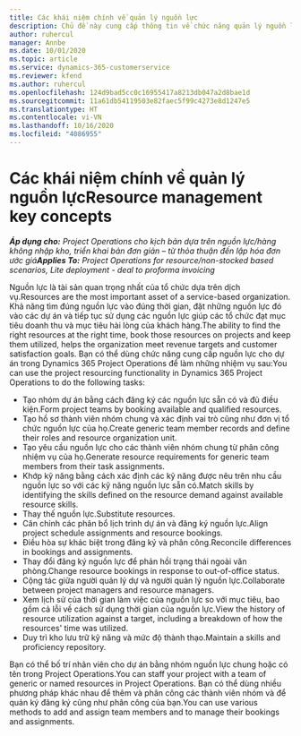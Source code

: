 ```yaml
---
title: Các khái niệm chính về quản lý nguồn lực
description: Chủ đề này cung cấp thông tin về chức năng quản lý nguồn lực trong Microsoft Dynamics Project Operations.
author: ruhercul
manager: Annbe
ms.date: 10/01/2020
ms.topic: article
ms.service: dynamics-365-customerservice
ms.reviewer: kfend
ms.author: ruhercul
ms.openlocfilehash: 124d9bad5cc0c16955417a8213db047a2d8bae1d
ms.sourcegitcommit: 11a61db54119503e82faec5f99c4273e8d1247e5
ms.translationtype: HT
ms.contentlocale: vi-VN
ms.lasthandoff: 10/16/2020
ms.locfileid: "4086955"
---
```

# <a name="resource-management-key-concepts"></a><span data-ttu-id="f8f3f-103">Các khái niệm chính về quản lý nguồn lực</span><span class="sxs-lookup"><span data-stu-id="f8f3f-103">Resource management key concepts</span></span>

<span data-ttu-id="f8f3f-104">_**Áp dụng cho:** Project Operations cho kịch bản dựa trên nguồn lực/hàng không nhập kho, triển khai bản đơn giản – từ thỏa thuận đến lập hóa đơn ước giá_</span><span class="sxs-lookup"><span data-stu-id="f8f3f-104">_**Applies To:** Project Operations for resource/non-stocked based scenarios, Lite deployment - deal to proforma invoicing_</span></span>

<span data-ttu-id="f8f3f-105">Nguồn lực là tài sản quan trọng nhất của tổ chức dựa trên dịch vụ.</span><span class="sxs-lookup"><span data-stu-id="f8f3f-105">Resources are the most important asset of a service-based organization.</span></span> <span data-ttu-id="f8f3f-106">Khả năng tìm đúng nguồn lực vào đúng thời gian, đặt những nguồn lực đó vào các dự án và tiếp tục sử dụng các nguồn lực giúp các tổ chức đạt mục tiêu doanh thu và mục tiêu hài lòng của khách hàng.</span><span class="sxs-lookup"><span data-stu-id="f8f3f-106">The ability to find the right resources at the right time, book those resources on projects and keep them utilized, helps the organization meet revenue targets and customer satisfaction goals.</span></span> <span data-ttu-id="f8f3f-107">Bạn có thể dùng chức năng cung cấp nguồn lực cho dự án trong Dynamics 365 Project Operations để làm những nhiệm vụ sau:</span><span class="sxs-lookup"><span data-stu-id="f8f3f-107">You can use the project resourcing functionality in Dynamics 365 Project Operations to do the following tasks:</span></span>

- <span data-ttu-id="f8f3f-108">Tạo nhóm dự án bằng cách đăng ký các nguồn lực sẵn có và đủ điều kiện.</span><span class="sxs-lookup"><span data-stu-id="f8f3f-108">Form project teams by booking available and qualified resources.</span></span>
- <span data-ttu-id="f8f3f-109">Tạo hồ sơ thành viên nhóm chung và xác định vai trò cũng như đơn vị tổ chức nguồn lực của họ.</span><span class="sxs-lookup"><span data-stu-id="f8f3f-109">Create generic team member records and define their roles and resource organization unit.</span></span>
- <span data-ttu-id="f8f3f-110">Tạo yêu cầu nguồn lực cho các thành viên nhóm chung từ phân công nhiệm vụ của họ.</span><span class="sxs-lookup"><span data-stu-id="f8f3f-110">Generate resource requirements for generic team members from their task assignments.</span></span>
- <span data-ttu-id="f8f3f-111">Khớp kỹ năng bằng cách xác định các kỹ năng được nêu trên nhu cầu nguồn lực so với các kỹ năng nguồn lực sẵn có.</span><span class="sxs-lookup"><span data-stu-id="f8f3f-111">Match skills by identifying the skills defined on the resource demand against available resource skills.</span></span>
- <span data-ttu-id="f8f3f-112">Thay thế nguồn lực.</span><span class="sxs-lookup"><span data-stu-id="f8f3f-112">Substitute resources.</span></span>
- <span data-ttu-id="f8f3f-113">Căn chỉnh các phân bổ lịch trình dự án và đăng ký nguồn lực.</span><span class="sxs-lookup"><span data-stu-id="f8f3f-113">Align project schedule assignments and resource bookings.</span></span>
- <span data-ttu-id="f8f3f-114">Điều hòa sự khác biệt trong đăng ký và phân công.</span><span class="sxs-lookup"><span data-stu-id="f8f3f-114">Reconcile differences in bookings and assignments.</span></span>
- <span data-ttu-id="f8f3f-115">Thay đổi đăng ký nguồn lực để phản hồi trạng thái ngoài văn phòng.</span><span class="sxs-lookup"><span data-stu-id="f8f3f-115">Change resource bookings in response to out-of-office status.</span></span>
- <span data-ttu-id="f8f3f-116">Cộng tác giữa người quản lý dự và người quản lý nguồn lực.</span><span class="sxs-lookup"><span data-stu-id="f8f3f-116">Collaborate between project managers and resource managers.</span></span>
- <span data-ttu-id="f8f3f-117">Xem lịch sử của thời gian làm việc của nguồn lực so với mục tiêu, bao gồm cả lỗi về cách sử dụng thời gian của nguồn lực.</span><span class="sxs-lookup"><span data-stu-id="f8f3f-117">View the history of resource utilization against a target, including a breakdown of how the resources' time was utilized.</span></span>
- <span data-ttu-id="f8f3f-118">Duy trì kho lưu trữ kỹ năng và mức độ thành thạo.</span><span class="sxs-lookup"><span data-stu-id="f8f3f-118">Maintain a skills and proficiency repository.</span></span>


<span data-ttu-id="f8f3f-119">Bạn có thể bố trí nhân viên cho dự án bằng nhóm nguồn lực chung hoặc có tên trong Project Operations.</span><span class="sxs-lookup"><span data-stu-id="f8f3f-119">You can staff your project with a team of generic or named resources in Project Operations.</span></span> <span data-ttu-id="f8f3f-120">Bạn có thể dùng nhiều phương pháp khác nhau để thêm và phân công các thành viên nhóm và để quản ký đăng ký cũng như phân công của bạn.</span><span class="sxs-lookup"><span data-stu-id="f8f3f-120">You can use various methods to add and assign team members and to manage their bookings and assignments.</span></span> 
